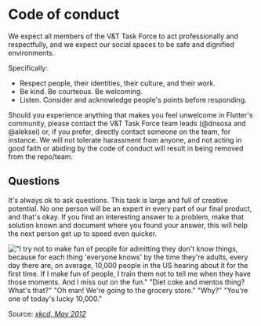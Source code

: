 ﻿
# Code of conduct

We expect all members of the V&T Task Force to act professionally and respectfully, and
we expect our social spaces to be safe and dignified environments.

Specifically:

* Respect people, their identities, their culture, and their work.
* Be kind. Be courteous. Be welcoming.
* Listen. Consider and acknowledge people's points before responding.

Should you experience anything that makes you feel unwelcome in Flutter's
community, please contact the V&T Task Force team leads (@dnsosa and @aleksei) or, if you prefer, directly contact someone on the team, for instance. We will not tolerate harassment from anyone, and not acting in good faith or abiding by the code of conduct will result in being removed from the repo/team.


## Questions

It's always ok to ask questions. This task is large and full of creative potential. No one person will be an expert in every part of our final product, and that's okay. If you find an interesting answer to a problem, make that solution known and document where you found your answer, this will help the next person get up to speed even quicker.

!["I try not to make fun of people for admitting they don't know things, because for each thing 'everyone knows' by the time they're adults, every day there are, on average, 10,000 people in the US hearing about it for the first time. If I make fun of people, I train them not to tell me when they have those moments. And I miss out on the fun." "Diet coke and mentos thing? What's that?" "Oh man! We're going to the grocery store." "Why?" "You're one of today's lucky 10,000."](https://imgs.xkcd.com/comics/ten_thousand.png)

Source: _[xkcd, May 2012](https://xkcd.com/1053/)_
